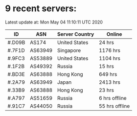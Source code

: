 # 9 recent servers:

Latest update at: Mon May 04 11:10:11 UTC 2020

| ID | ASN | Server Country | Online |
| -- | --- | -------------- | ------ |
| #.D09B | AS174 | United States | 24 hrs |
| #.7F1D | AS63949 | Singapore | 1176 hrs |
| #.9FC3 | AS53889 | United States | 1104 hrs |
| #.1F2B | AS49392 | Russia | 15 hrs |
| #.BD3E | AS63888 | Hong Kong | 649 hrs |
| #.2A79 | AS63949 | Japan | 2413 hrs |
| #.33B9 | AS63888 | Hong Kong | 23 hrs |
| #.A797 | AS51659 | Russia | 6 hrs offline |
| #.91C7 | AS44050 | Russia | 55 hrs offline |

